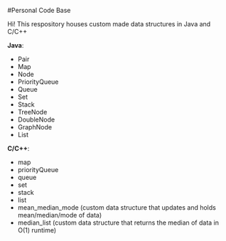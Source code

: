#Personal Code Base

Hi! This respository houses custom made data structures in Java and C/C++

**Java**:
* Pair
* Map
* Node
* PriorityQueue
* Queue
* Set
* Stack
* TreeNode
* DoubleNode
* GraphNode
* List

**C/C++**:
* map
* priorityQueue
* queue
* set
* stack
* list
* mean_median_mode     (custom data structure that updates and holds mean/median/mode of data)
* median_list     (custom data structure that returns the median of data in O(1) runtime)
